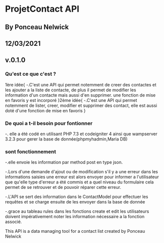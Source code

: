 # ProjetContact API

## By Ponceau Nelwick

## 12/03/2021

## v.0.1.0

### Qu'est ce que c'est ?

1ère idée{
    -.C'est une API qui permet notemment de  creer des contactes et les ajouter a la liste de contacte, 
de plus il permet de modifier les information d'un contacte mais aussi d'en supprimer.
une fonction de mise en favoris y est incorporé
}2ème idée{
    -.C'est une API qui permet notemment de lister, creer, modifier et supprimer des contact,
elle est aussi doté d'une fonction de mise en favoris 
}

### De quoi a t-il besoin pour fontionner

-. elle a été codé en utilisant PHP 7.3 et codeigniter 4 ainsi que wampserver 3.2.3 pour gerer la base de donnée(phpmyhadmin,Maria DB)

### sont fonctionnement 

-.elle envoie les information par method post en type json.

-.Lors d'une demande d'ajout ou de modification s'il y a une erreur dans les informations saisies une erreur est alors envoyer pour informer a l'utilisateur que qu'elle type d'erreur a été commis et a quel niveau du formulaire cela permet de se retrouver et de pouvoir réparer cette erreur.

-.L'API se sert des information dans le ContactModel pour effectuer les requêtes et se charge ensuite de les envoyer dans la base de donnée 

-.grace au tableau rules dans les fonctions create et edit les utilisateurs doivent impérativement noter les information nécessaire a la fonction associé. 




This API is a data managing tool for a contact list created by Ponceau Nelwick








